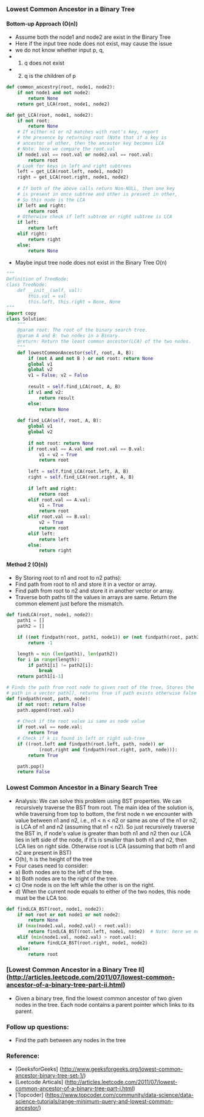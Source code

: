 ### Lowest Common Ancestor in a Binary Tree
#### Bottom-up Approach (O(n))  
* Assume both the node1 and node2 are exist in the Binary Tree 
* Here if the input tree node does not exist, may cause the issue 
* we do not know whether input p, q, 
* 1) q does not exist 
* 2) q is the children of p 

```python
def common_ancestry(root, node1, node2):
    if not node1 and not node2:
        return None
    return get_LCA(root, node1, node2)

def get_LCA(root, node1, node2):
    if not root: 
        return None
    # If either n1 or n2 matches with root's key, report
    # the presence by returning root (Note that if a key is
    # ancestor of other, then the ancestor key becomes LCA
    # Note: here we compare the root.val 
    if node1.val == root.val or node2.val == root.val:
        return root
    # Look for keys in left and right subtrees
    left = get_LCA(root.left, node1, node2)
    right = get_LCA(root.right, node1, node2)
   
    # If both of the above calls return Non-NULL, then one key
    # is present in once subtree and other is present in other,
    # So this node is the LCA
    if left and right: 
        return root
    # Otherwise check if left subtree or right subtree is LCA
    if left:
        return left
    elif right:
        return right
    else:
        return None
```

* Maybe input tree node does not exist in the Binary Tree O(n)
```python
"""
Definition of TreeNode:
class TreeNode:
    def __init__(self, val):
        this.val = val
        this.left, this.right = None, None
"""
import copy
class Solution:
    """
    @param root: The root of the binary search tree.
    @param A and B: two nodes in a Binary.
    @return: Return the least common ancestor(LCA) of the two nodes.
    """ 
    def lowestCommonAncestor(self, root, A, B):
        if (not A and not B ) or not root: return None 
        global v1
        global v2
        v1 = False; v2 = False 
        
        result = self.find_LCA(root, A, B)
        if v1 and v2:
            return result
        else:
            return None 
    
    def find_LCA(self, root, A, B):
        global v1
        global v2
        
        if not root: return None
        if root.val == A.val and root.val == B.val:
            v1 = v2 = True 
            return root 
        
        left = self.find_LCA(root.left, A, B)
        right = self.find_LCA(root.right, A, B)
        
        if left and right:
            return root
        elif root.val == A.val:
            v1 = True 
            return root
        elif root.val == B.val:
            v2 = True 
            return root 
        elif left:
            return left
        else:
            return right 

```

#### Method 2 (O(n))
* By Storing root to n1 and root to n2 paths):
* Find path from root to n1 and store it in a vector or array.
* Find path from root to n2 and store it in another vector or array.
* Traverse both paths till the values in arrays are same. Return the common element just before the mismatch.

```python
def findLCA(root, node1, node2):
    path1 = []
    path2 = []

    if ((not findpath(root, path1, node1)) or (not findpath(root, path2, node2))):
        return -1

    length = min (len(path1), len(path2))
    for i in range(length):
        if path1[i] != path2[i]:
            break
    return path1[i-1]

# Finds the path from root node to given root of the tree, Stores the
# path in a vector path[], returns true if path exists otherwise false
def findpath(root, path, node):
    if not root: return False
    path.append(root.val)
    
    # Check if the root value is same as node value
    if root.val == node.val:
        return True
    # Check if k is found in left or right sub-tree
    if ((root.left and findpath(root.left, path, node)) or
            (root.right and findpath(root.right, path, node))):
        return True

    path.pop()
    return False

```

### Lowest Common Ancestor in a Binary Search Tree 
* Analysis: We can solve this problem using BST properties. We can recursively traverse the BST from root. The main idea of the solution is, while traversing from top to bottom, the first node n we encounter with value between n1 and n2, i.e., n1 < n < n2 or same as one of the n1 or n2, is LCA of n1 and n2 (assuming that n1 < n2). So just recursively traverse the BST in, if node's value is greater than both n1 and n2 then our LCA lies in left side of the node, if it's is smaller than both n1 and n2, then LCA lies on right side. Otherwise root is LCA (assuming that both n1 and n2 are present in BST)
* O(h), h is the height of the tree 
* Four cases need to consider:
* a) Both nodes are to the left of the tree.
* b) Both nodes are to the right of the tree.
* c) One node is on the left while the other is on the right.
* d) When the current node equals to either of the two nodes, this node must be the LCA too.


```python
def findLCA_BST(root, node1, node2):
    if not root or not node1 or not node2:
        return None
    if (max(node1.val, node2.val) < root.val):
        return findLCA_BST(root.left, node1, node2)  # Note: here we need to return !!
    elif (min(node1.val, node2.val) > root.val):
        return findLCA_BST(root.right, node1, node2)
    else:
        return root

```

### [Lowest Common Ancestor in a Binary Tree II] (http://articles.leetcode.com/2011/07/lowest-common-ancestor-of-a-binary-tree-part-ii.html)
* Given a binary tree, find the lowest common ancestor of two given nodes in the tree. Each node contains a parent pointer which links to its parent.


### Follow up questions:
* Find the path between any nodes in the tree 

### Reference:
* [GeeksforGeeks] (http://www.geeksforgeeks.org/lowest-common-ancestor-binary-tree-set-1/)
* [Leetcode Articals] (http://articles.leetcode.com/2011/07/lowest-common-ancestor-of-a-binary-tree-part-i.html)
* [Topcoder] (https://www.topcoder.com/community/data-science/data-science-tutorials/range-minimum-query-and-lowest-common-ancestor/)

